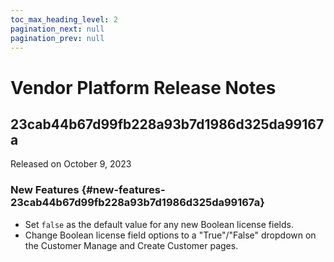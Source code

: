 ```yaml
---
toc_max_heading_level: 2
pagination_next: null
pagination_prev: null
---
```


# Vendor Platform Release Notes

<!--RELEASE_NOTES_PLACEHOLDER-->

## 23cab44b67d99fb228a93b7d1986d325da99167a

Released on October 9, 2023

### New Features {#new-features-23cab44b67d99fb228a93b7d1986d325da99167a}
* Set `false` as the default value for any new Boolean license fields.
* Change Boolean license field options to a "True"/"False" dropdown on the Customer Manage and Create Customer pages.
